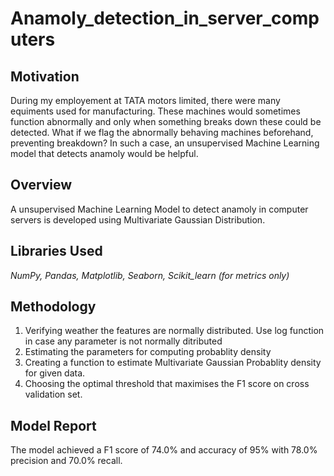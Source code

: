 # Anamoly_detection_in_server_computers

## Motivation
During my employement at TATA motors limited, there were many equiments used for manufacturing. These machines would sometimes function abnormally and only when something breaks down these could be detected. What if we flag the abnormally behaving machines beforehand, preventing breakdown? In such a case, an unsupervised Machine Learning model that detects anamoly would be helpful.

## Overview
A unsupervised Machine Learning Model to detect anamoly in computer servers is developed using Multivariate Gaussian Distribution.
## Libraries Used
*NumPy, Pandas, Matplotlib, Seaborn, Scikit_learn (for metrics only)*
## Methodology
1. Verifying weather the features are normally distributed. Use log function in case any parameter is not normally ditributed
2. Estimating the parameters for computing probablity density
3. Creating a function to estimate Multivariate Gaussian Probablity density for given data.
4. Choosing the optimal threshold that maximises the F1 score on cross validation set.

## Model Report
The model achieved a F1 score of 74.0% and accuracy of 95% with 78.0% precision and 70.0% recall.
